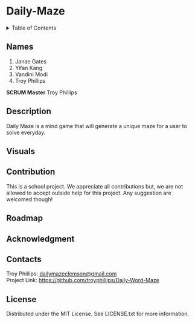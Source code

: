 # Daily-Maze


<!-- TABLE OF CONTENTS -->
<details>
  <summary>Table of Contents</summary>
  <ol>
    <li>
      <a href="#names">Names</a>
      <ul>
        <li>Scrum Master: Troy Phillips</li>
      </ul>
    </li>
    <li>
      <a href="#description">Desecription</a>
    </li>
    <li><a href="#visuals">Visuals</a></li>
    <li><a href="#contribution">Contribution</a></li>
    <li><a href="#roadmap">Roadmap</a></li>
    <li><a href="#acknowledgment">Acknowledgment</a></li>
    <li><a href="#contacts">Contacts</a></li>
    <li><a href="#license">License</a></li>
  </ol>
</details>

## Names
1. Janae Gates<br>
2. Yifan Kang<br>
3. Vandini Modi<br>
4. Troy Phillips<br>

<b>SCRUM Master</b>
Troy Phillips

## Description
Daily Maze is a mind game that will generate a unique maze for a user to solve everyday.

## Visuals

## Contribution
This is a school project. We appreciate all contributions but, we are not allowed to accept outside help for this project. Any suggestion are welcomed though!

## Roadmap

## Acknowledgment

## Contacts
Troy Phillips: dailymazeclemson@gmail.com<br>
Project Link: https://github.com/troyphillips/Daily-Word-Maze


## License
Distributed under the MIT License. See LICENSE.txt for more information.
